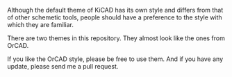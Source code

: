 Although the default theme of KiCAD has its own style and differs from that of other schemetic tools, people should have a preference to the style with which they are familiar.

There are two themes in this repository. They almost look like the ones from OrCAD.

If you like the OrCAD style, please be free to use them. And if you have any update, please send me a pull request.
